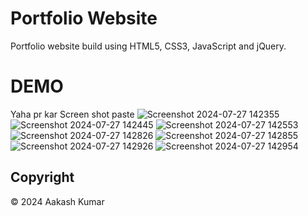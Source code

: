# Portfolio Website
Portfolio website build using HTML5, CSS3, JavaScript and jQuery.

# DEMO
Yaha pr kar Screen shot paste
![Screenshot 2024-07-27 142355](https://github.com/user-attachments/assets/54a56b6b-6d8a-43b9-90fb-3be1a4165ff6)
![Screenshot 2024-07-27 142445](https://github.com/user-attachments/assets/ab950afd-0b29-45f8-ac46-bdb172624a22)
![Screenshot 2024-07-27 142553](https://github.com/user-attachments/assets/8b13645c-091d-4525-9789-3b208d020340)
![Screenshot 2024-07-27 142826](https://github.com/user-attachments/assets/14ad345a-be7f-442b-844d-ec1678aae970)
![Screenshot 2024-07-27 142855](https://github.com/user-attachments/assets/fd01b4bd-6866-45ba-a9cd-81b04fd2c3a9)
![Screenshot 2024-07-27 142926](https://github.com/user-attachments/assets/5c07c1e4-7a78-4185-999b-c2093ccb2903)
![Screenshot 2024-07-27 142954](https://github.com/user-attachments/assets/c422ed27-537d-48bf-949f-e5ba51c4347e)


## Copyright
© 2024 Aakash Kumar

